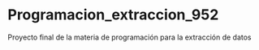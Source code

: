 # Programacion_extraccion_952
Proyecto final de la materia de programación para la extracción de datos
